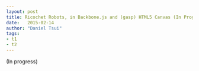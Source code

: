 ```yaml
---
layout: post
title: Ricochet Robots, in Backbone.js and (gasp) HTML5 Canvas (In Progress)
date:   2015-02-14
author: "Daniel Tsui"
tags:
- t1
- t2
---
```


(In progress)